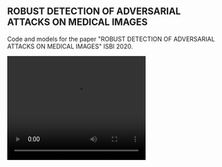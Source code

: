 ROBUST DETECTION OF ADVERSARIAL ATTACKS ON MEDICAL IMAGES
----
Code and models for the paper "ROBUST DETECTION OF ADVERSARIAL ATTACKS ON MEDICAL IMAGES" ISBI 2020.

<video width="320" height="240" controls>
  <source src="CXR_Images_test.mp4.mp4" type="video/mp4">
</video>
